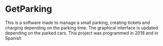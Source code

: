 # GetParking
This is a software made to manage a small parking, creating tickets and charging depending on the parking time. The graphical interface is updated depending on the parked cars.
This project was programmed in 2018 and in Spanish
